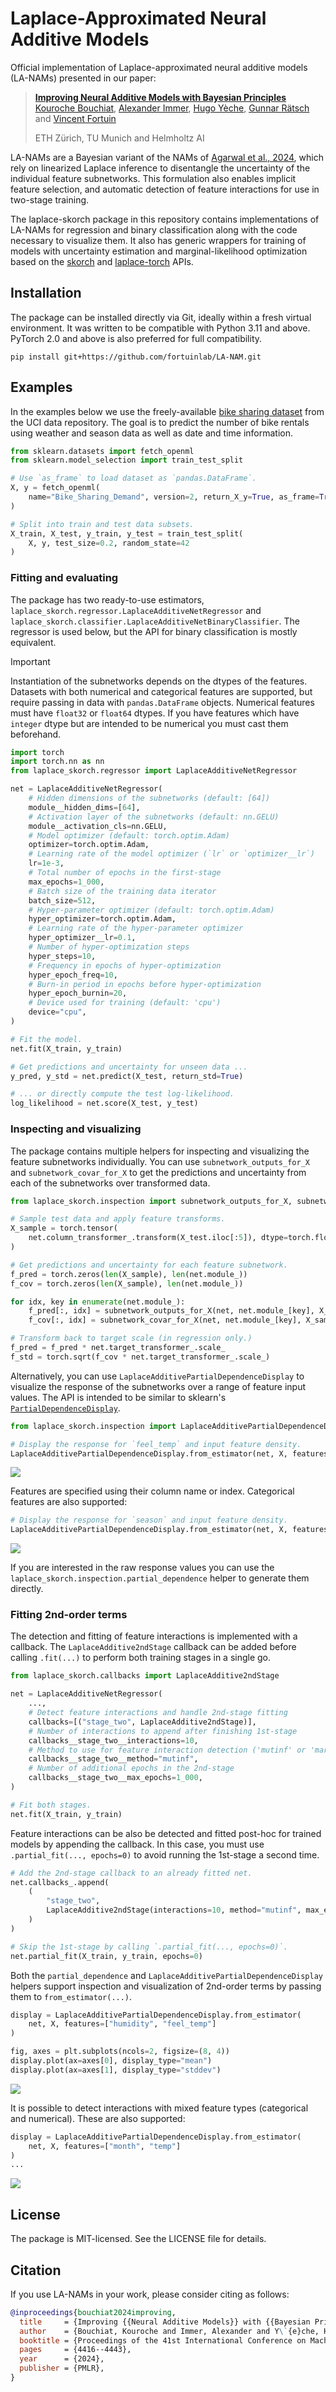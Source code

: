 # Laplace-Approximated Neural Additive Models

Official implementation of Laplace-approximated neural additive models (LA-NAMs) presented in our paper:

> **[Improving Neural Additive Models with Bayesian Principles]**<br>
> [Kouroche Bouchiat], [Alexander Immer], [Hugo Yèche], [Gunnar Rätsch] and [Vincent Fortuin]
>
> ETH Zürich, TU Munich and Helmholtz AI

[Improving Neural Additive Models with Bayesian Principles]: https://proceedings.mlr.press/v235/bouchiat24a.html
[Kouroche Bouchiat]: https://bouchi.at/
[Alexander Immer]: https://aleximmer.github.io/
[Hugo Yèche]: https://bmi.inf.ethz.ch/people/person/hugo-yeche
[Gunnar Rätsch]: https://bmi.inf.ethz.ch/people/person/gunnar-raetsch
[Vincent Fortuin]: https://fortuin.github.io/

LA-NAMs are a Bayesian variant of the NAMs of [Agarwal et al., 2024], which rely on linearized Laplace inference to disentangle the uncertainty of the individual feature subnetworks.
This formulation also enables implicit feature selection, and automatic detection of feature interactions for use in two-stage training.

[Agarwal et al., 2024]: https://arxiv.org/abs/2004.13912

The laplace-skorch package in this repository contains implementations of LA-NAMs for regression and binary classification along with the code necessary to visualize them.
It also has generic wrappers for training of models with uncertainty estimation and marginal-likelihood optimization based on the [skorch] and [laplace-torch] APIs.

[skorch]: https://github.com/skorch-dev/skorch
[laplace-torch]: https://github.com/aleximmer/Laplace

## Installation

The package can be installed directly via Git, ideally within a fresh virtual environment.
It was written to be compatible with Python 3.11 and above.
PyTorch 2.0 and above is also preferred for full compatibility.

```shell
pip install git+https://github.com/fortuinlab/LA-NAM.git
```

## Examples

In the examples below we use the freely-available [bike sharing dataset] from the UCI data repository.
The goal is to predict the number of bike rentals using weather and season data as well as date and time information.

[bike sharing dataset]: https://archive.ics.uci.edu/dataset/275/bike+sharing+dataset

```python
from sklearn.datasets import fetch_openml
from sklearn.model_selection import train_test_split

# Use `as_frame` to load dataset as `pandas.DataFrame`.
X, y = fetch_openml(
    name="Bike_Sharing_Demand", version=2, return_X_y=True, as_frame=True
)

# Split into train and test data subsets.
X_train, X_test, y_train, y_test = train_test_split(
    X, y, test_size=0.2, random_state=42
)
```

### Fitting and evaluating

The package has two ready-to-use estimators, `laplace_skorch.regressor.LaplaceAdditiveNetRegressor` and `laplace_skorch.classifier.LaplaceAdditiveNetBinaryClassifier`.
The regressor is used below, but the API for binary classification is mostly equivalent.

> [!IMPORTANT]
> Instantiation of the subnetworks depends on the dtypes of the features.
> Datasets with both numerical and categorical features are supported, but require passing in data with `pandas.DataFrame` objects.
> Numerical features must have `float32` or `float64` dtypes.
> If you have features which have `integer` dtype but are intended to be numerical you must cast them beforehand.

```python
import torch
import torch.nn as nn
from laplace_skorch.regressor import LaplaceAdditiveNetRegressor

net = LaplaceAdditiveNetRegressor(
    # Hidden dimensions of the subnetworks (default: [64])
    module__hidden_dims=[64],
    # Activation layer of the subnetworks (default: nn.GELU)
    module__activation_cls=nn.GELU,
    # Model optimizer (default: torch.optim.Adam)
    optimizer=torch.optim.Adam,
    # Learning rate of the model optimizer (`lr` or `optimizer__lr`)
    lr=1e-3,
    # Total number of epochs in the first-stage
    max_epochs=1_000,
    # Batch size of the training data iterator
    batch_size=512,
    # Hyper-parameter optimizer (default: torch.optim.Adam)
    hyper_optimizer=torch.optim.Adam,
    # Learning rate of the hyper-parameter optimizer
    hyper_optimizer__lr=0.1,
    # Number of hyper-optimization steps
    hyper_steps=10,
    # Frequency in epochs of hyper-optimization
    hyper_epoch_freq=10,
    # Burn-in period in epochs before hyper-optimization
    hyper_epoch_burnin=20,
    # Device used for training (default: 'cpu')
    device="cpu",
)

# Fit the model.
net.fit(X_train, y_train)

# Get predictions and uncertainty for unseen data ...
y_pred, y_std = net.predict(X_test, return_std=True)

# ... or directly compute the test log-likelihood.
log_likelihood = net.score(X_test, y_test)
```

### Inspecting and visualizing

The package contains multiple helpers for inspecting and visualizing the feature subnetworks individually.
You can use `subnetwork_outputs_for_X` and `subnetwork_covar_for_X` to get the predictions and uncertainty from each of the subnetworks over transformed data.

```python
from laplace_skorch.inspection import subnetwork_outputs_for_X, subnetwork_covar_for_X

# Sample test data and apply feature transforms.
X_sample = torch.tensor(
    net.column_transformer_.transform(X_test.iloc[:5]), dtype=torch.float32
)

# Get predictions and uncertainty for each feature subnetwork.
f_pred = torch.zeros(len(X_sample), len(net.module_))
f_cov = torch.zeros(len(X_sample), len(net.module_))

for idx, key in enumerate(net.module_):
    f_pred[:, idx] = subnetwork_outputs_for_X(net, net.module_[key], X_sample).ravel()
    f_cov[:, idx] = subnetwork_covar_for_X(net, net.module_[key], X_sample).ravel()

# Transform back to target scale (in regression only.)
f_pred = f_pred * net.target_transformer_.scale_
f_std = torch.sqrt(f_cov * net.target_transformer_.scale_)
```

Alternatively, you can use `LaplaceAdditivePartialDependenceDisplay` to visualize the response of the subnetworks over a range of feature input values.
The API is intended to be similar to sklearn's [`PartialDependenceDisplay`].

[`PartialDependenceDisplay`]: https://scikit-learn.org/stable/modules/generated/sklearn.inspection.PartialDependenceDisplay.html

```python
from laplace_skorch.inspection import LaplaceAdditivePartialDependenceDisplay

# Display the response for `feel_temp` and input feature density.
LaplaceAdditivePartialDependenceDisplay.from_estimator(net, X, features="feel_temp")
```

![](docs/assets/pdp_bikes_feel_temp.png)

Features are specified using their column name or index.
Categorical features are also supported:

```python
# Display the response for `season` and input feature density.
LaplaceAdditivePartialDependenceDisplay.from_estimator(net, X, features="season")
```

![](docs/assets/pdp_bikes_season.png)

If you are interested in the raw response values you can use the `laplace_skorch.inspection.partial_dependence` helper to generate them directly.

### Fitting 2nd-order terms

The detection and fitting of feature interactions is implemented with a callback.
The `LaplaceAdditive2ndStage` callback can be added before calling `.fit(...)` to perform both training stages in a single go.

```python
from laplace_skorch.callbacks import LaplaceAdditive2ndStage

net = LaplaceAdditiveNetRegressor(
    ...,
    # Detect feature interactions and handle 2nd-stage fitting
    callbacks=[("stage_two", LaplaceAdditive2ndStage)],
    # Number of interactions to append after finishing 1st-stage
    callbacks__stage_two__interactions=10,
    # Method to use for feature interaction detection ('mutinf' or 'marglik')
    callbacks__stage_two__method="mutinf",
    # Number of additional epochs in the 2nd-stage
    callbacks__stage_two__max_epochs=1_000,
)

# Fit both stages.
net.fit(X_train, y_train)
```

Feature interactions can be also be detected and fitted post-hoc for trained models by appending the callback.
In this case, you must use `.partial_fit(..., epochs=0)` to avoid running the 1st-stage a second time.

```python
# Add the 2nd-stage callback to an already fitted net.
net.callbacks_.append(
    (
        "stage_two",
        LaplaceAdditive2ndStage(interactions=10, method="mutinf", max_epochs=1_000),
    )
)

# Skip the 1st-stage by calling `.partial_fit(..., epochs=0)`.
net.partial_fit(X_train, y_train, epochs=0)
```

Both the `partial_dependence` and `LaplaceAdditivePartialDependenceDisplay` helpers support inspection and visualization of 2nd-order terms by passing them to `from_estimator(...)`.

```python
display = LaplaceAdditivePartialDependenceDisplay.from_estimator(
    net, X, features=["humidity", "feel_temp"]
)

fig, axes = plt.subplots(ncols=2, figsize=(8, 4))
display.plot(ax=axes[0], display_type="mean")
display.plot(ax=axes[1], display_type="stddev")
```

![](docs/assets/pdp_bikes_humidity_feel_temp.png)

It is possible to detect interactions with mixed feature types (categorical and numerical).
These are also supported:

```python
display = LaplaceAdditivePartialDependenceDisplay.from_estimator(
    net, X, features=["month", "temp"]
)
...
```

![](docs/assets/pdp_bikes_month_temp.png)

## License

The package is MIT-licensed.
See the LICENSE file for details.

## Citation

If you use LA-NAMs in your work, please consider citing as follows:

```bibtex
@inproceedings{bouchiat2024improving,
  title     = {Improving {{Neural Additive Models}} with {{Bayesian Principles}}},
  author    = {Bouchiat, Kouroche and Immer, Alexander and Y\`{e}che, Hugo and Ratsch, Gunnar and Fortuin, Vincent},
  booktitle = {Proceedings of the 41st International Conference on Machine Learning},
  pages     = {4416--4443},
  year      = {2024},
  publisher = {PMLR},
}
```
